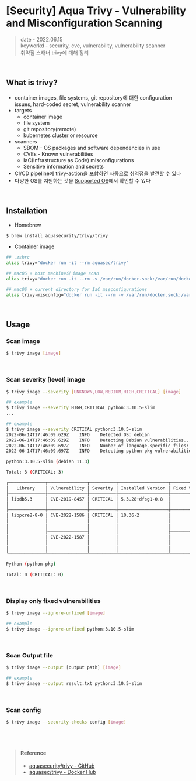 # [Security] Aqua Trivy - Vulnerability and Misconfiguration Scanning
> date - 2022.06.15  
> keyworkd - security, cve, vulnerability, vulnerability scanner  
> 취약점 스캐너 trivy에 대해 정리

<br>

## What is trivy?
* container images, file systems, git repository에 대한 configuration issues, hard-coded secret, vulnerability scanner
* targets
  * container image
  * file system
  * git repository(remote)
  * kubernetes cluster or resource
* scanners
  * SBOM - OS packages and software dependencies in use
  * CVEs - Known vulnerabilities
  * IaC(Infrastructure as Code) misconfigurations
  * Sensitive information and secrets
* CI/CD pipeline에 [trivy-action](https://github.com/aquasecurity/trivy-action)을 포함하면 자동으로 취약점을 발견할 수 있다
* 다양한 OS를 지원하는 것을 [Supported OS](https://aquasecurity.github.io/trivy/v0.28.1/docs/vulnerability/detection/os/)에서 확인할 수 있다


<br>

## Installation
* Homebrew
```sh
$ brew install aquasecurity/trivy/trivy
```

* Container image
```sh
## .zshrc
alias trivy="docker run -it --rm aquasec/trivy"

## macOS + host machine의 image scan
alias trivy="docker run -it --rm -v /var/run/docker.sock:/var/run/docker.sock -v $HOME/Library/Caches:/root/.cache/ aquasec/trivy"

## macOS + current directory for IaC misconfigurations
alias trivy-misconfig="docker run -it --rm -v /var/run/docker.sock:/var/run/docker.sock -v $HOME/Library/Caches:/root/.cache/ -v $PWD:/myapp aquasec/trivy config /myapp"
```


<br>

## Usage

### Scan image
```sh
$ trivy image [image]
```

<br>

### Scan severity [level] image 
```sh
$ trivy image --severity [UNKNOWN,LOW,MEDIUM,HIGH,CRITICAL] [image]

## example
$ trivy image --severity HIGH,CRITICAL python:3.10.5-slim
...

## example
$ trivy image --severity CRITICAL python:3.10.5-slim
2022-06-14T17:46:09.629Z	INFO	Detected OS: debian
2022-06-14T17:46:09.629Z	INFO	Detecting Debian vulnerabilities...
2022-06-14T17:46:09.697Z	INFO	Number of language-specific files: 1
2022-06-14T17:46:09.697Z	INFO	Detecting python-pkg vulnerabilities...

python:3.10.5-slim (debian 11.3)

Total: 3 (CRITICAL: 3)

┌──────────────┬───────────────┬──────────┬───────────────────┬───────────────┬─────────────────────────────────────────────────────────────┐
│   Library    │ Vulnerability │ Severity │ Installed Version │ Fixed Version │                            Title                            │
├──────────────┼───────────────┼──────────┼───────────────────┼───────────────┼─────────────────────────────────────────────────────────────┤
│ libdb5.3     │ CVE-2019-8457 │ CRITICAL │ 5.3.28+dfsg1-0.8  │               │ sqlite: heap out-of-bound read in function rtreenode()      │
│              │               │          │                   │               │ https://avd.aquasec.com/nvd/cve-2019-8457                   │
├──────────────┼───────────────┼──────────┼───────────────────┼───────────────┼─────────────────────────────────────────────────────────────┤
│ libpcre2-8-0 │ CVE-2022-1586 │ CRITICAL │ 10.36-2           │               │ pcre2: Out-of-bounds read in compile_xclass_matchingpath in │
│              │               │          │                   │               │ pcre2_jit_compile.c                                         │
│              │               │          │                   │               │ https://avd.aquasec.com/nvd/cve-2022-1586                   │
│              ├───────────────┤          │                   ├───────────────┼─────────────────────────────────────────────────────────────┤
│              │ CVE-2022-1587 │          │                   │               │ pcre2: Out-of-bounds read in get_recurse_data_length in     │
│              │               │          │                   │               │ pcre2_jit_compile.c                                         │
│              │               │          │                   │               │ https://avd.aquasec.com/nvd/cve-2022-1587                   │
└──────────────┴───────────────┴──────────┴───────────────────┴───────────────┴─────────────────────────────────────────────────────────────┘

Python (python-pkg)

Total: 0 (CRITICAL: 0)
```

<br>

### Display only fixed vulnerabilities
```sh
$ trivy image --ignore-unfixed [image]

## example
$ trivy image --ignore-unfixed python:3.10.5-slim
```

<br>

### Scan Output file
```sh
$ trivy image --output [output path] [image]

## example
$ trivy image --output result.txt python:3.10.5-slim
```

<br>

### Scan config
```sh
$ trivy image --security-checks config [image]
```


<br><br>

> #### Reference
> * [aquasecurity/trivy - GitHub](https://github.com/aquasecurity/trivy)
> * [aquasec/trivy - Docker Hub](https://hub.docker.com/r/aquasec/trivy/)
